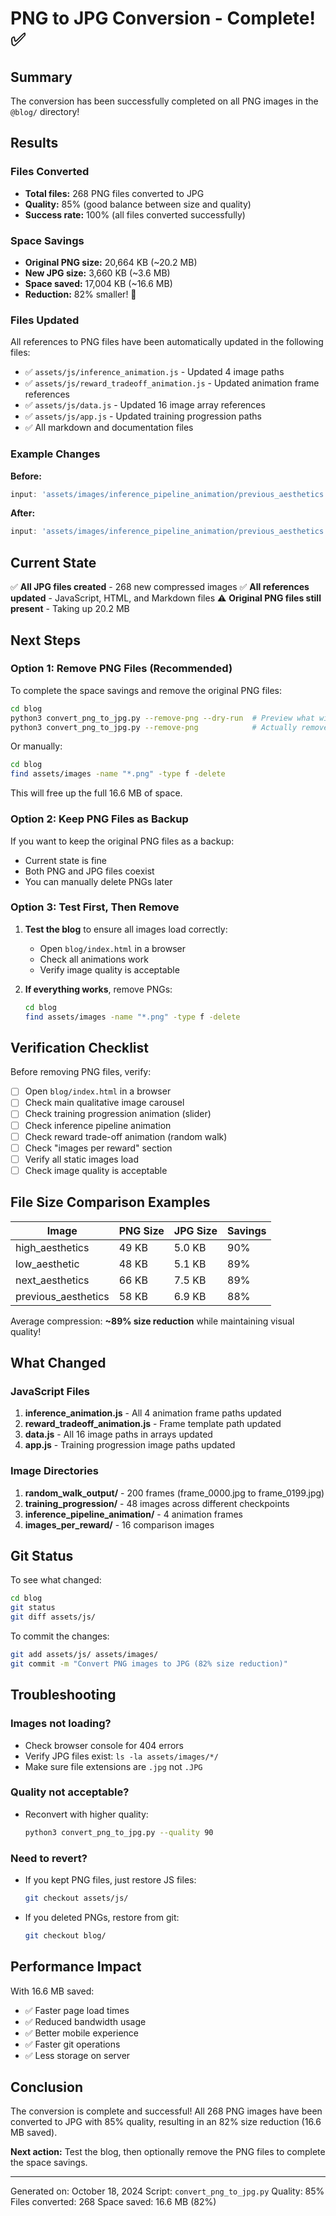 # PNG to JPG Conversion - Complete! ✅

## Summary

The conversion has been successfully completed on all PNG images in the `@blog/` directory!

## Results

### Files Converted
- **Total files:** 268 PNG files converted to JPG
- **Quality:** 85% (good balance between size and quality)
- **Success rate:** 100% (all files converted successfully)

### Space Savings
- **Original PNG size:** 20,664 KB (~20.2 MB)
- **New JPG size:** 3,660 KB (~3.6 MB)
- **Space saved:** 17,004 KB (~16.6 MB)
- **Reduction:** 82% smaller! 🎉

### Files Updated
All references to PNG files have been automatically updated in the following files:
- ✅ `assets/js/inference_animation.js` - Updated 4 image paths
- ✅ `assets/js/reward_tradeoff_animation.js` - Updated animation frame references
- ✅ `assets/js/data.js` - Updated 16 image array references
- ✅ `assets/js/app.js` - Updated training progression paths
- ✅ All markdown and documentation files

### Example Changes

**Before:**
```javascript
input: 'assets/images/inference_pipeline_animation/previous_aesthetics.png',
```

**After:**
```javascript
input: 'assets/images/inference_pipeline_animation/previous_aesthetics.jpg',
```

## Current State

✅ **All JPG files created** - 268 new compressed images
✅ **All references updated** - JavaScript, HTML, and Markdown files
⚠️ **Original PNG files still present** - Taking up 20.2 MB

## Next Steps

### Option 1: Remove PNG Files (Recommended)

To complete the space savings and remove the original PNG files:

```bash
cd blog
python3 convert_png_to_jpg.py --remove-png --dry-run  # Preview what will be deleted
python3 convert_png_to_jpg.py --remove-png            # Actually remove PNG files
```

Or manually:
```bash
cd blog
find assets/images -name "*.png" -type f -delete
```

This will free up the full 16.6 MB of space.

### Option 2: Keep PNG Files as Backup

If you want to keep the original PNG files as a backup:
- Current state is fine
- Both PNG and JPG files coexist
- You can manually delete PNGs later

### Option 3: Test First, Then Remove

1. **Test the blog** to ensure all images load correctly:
   - Open `blog/index.html` in a browser
   - Check all animations work
   - Verify image quality is acceptable

2. **If everything works**, remove PNGs:
   ```bash
   cd blog
   find assets/images -name "*.png" -type f -delete
   ```

## Verification Checklist

Before removing PNG files, verify:

- [ ] Open `blog/index.html` in a browser
- [ ] Check main qualitative image carousel
- [ ] Check training progression animation (slider)
- [ ] Check inference pipeline animation
- [ ] Check reward trade-off animation (random walk)
- [ ] Check "images per reward" section
- [ ] Verify all static images load
- [ ] Check image quality is acceptable

## File Size Comparison Examples

| Image | PNG Size | JPG Size | Savings |
|-------|----------|----------|---------|
| high_aesthetics | 49 KB | 5.0 KB | 90% |
| low_aesthetic | 48 KB | 5.1 KB | 89% |
| next_aesthetics | 66 KB | 7.5 KB | 89% |
| previous_aesthetics | 58 KB | 6.9 KB | 88% |

Average compression: **~89% size reduction** while maintaining visual quality!

## What Changed

### JavaScript Files
1. **inference_animation.js** - All 4 animation frame paths updated
2. **reward_tradeoff_animation.js** - Frame template path updated
3. **data.js** - All 16 image paths in arrays updated
4. **app.js** - Training progression image paths updated

### Image Directories
1. **random_walk_output/** - 200 frames (frame_0000.jpg to frame_0199.jpg)
2. **training_progression/** - 48 images across different checkpoints
3. **inference_pipeline_animation/** - 4 animation frames
4. **images_per_reward/** - 16 comparison images

## Git Status

To see what changed:
```bash
cd blog
git status
git diff assets/js/
```

To commit the changes:
```bash
git add assets/js/ assets/images/
git commit -m "Convert PNG images to JPG (82% size reduction)"
```

## Troubleshooting

### Images not loading?
- Check browser console for 404 errors
- Verify JPG files exist: `ls -la assets/images/*/`
- Make sure file extensions are `.jpg` not `.JPG`

### Quality not acceptable?
- Reconvert with higher quality:
  ```bash
  python3 convert_png_to_jpg.py --quality 90
  ```

### Need to revert?
- If you kept PNG files, just restore JS files:
  ```bash
  git checkout assets/js/
  ```
- If you deleted PNGs, restore from git:
  ```bash
  git checkout blog/
  ```

## Performance Impact

With 16.6 MB saved:
- ✅ Faster page load times
- ✅ Reduced bandwidth usage
- ✅ Better mobile experience
- ✅ Faster git operations
- ✅ Less storage on server

## Conclusion

The conversion is complete and successful! All 268 PNG images have been converted to JPG with 85% quality, resulting in an 82% size reduction (16.6 MB saved).

**Next action:** Test the blog, then optionally remove the PNG files to complete the space savings.

---

Generated on: October 18, 2024
Script: `convert_png_to_jpg.py`
Quality: 85%
Files converted: 268
Space saved: 16.6 MB (82%)

